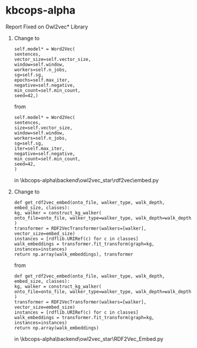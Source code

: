 # kbcops-alpha

Report Fixed on Owl2vec\* Library

1.  Change to

    ```
    self.model* = Word2Vec(
    sentences,
    vector_size=self.vector_size,
    window=self.window,
    workers=self.n_jobs,
    sg=self.sg,
    epochs=self.max_iter,
    negative=self.negative,
    min_count=self.min_count,
    seed=42,)
    ```

    from

    ```
    self.model* = Word2Vec(
    sentences,
    size=self.vector_size,
    window=self.window,
    workers=self.n_jobs,
    sg=self.sg,
    iter=self.max_iter,
    negative=self.negative,
    min_count=self.min_count,
    seed=42,
    )
    ```

    in \kbcops-alpha\backend\owl2vec_star\rdf2vec\embed.py

2.  Change to
    ```
    def get_rdf2vec_embed(onto_file, walker_type, walk_depth, embed_size, classes):
    kg, walker = construct_kg_walker(
    onto_file=onto_file, walker_type=walker_type, walk_depth=walk_depth
    )
    transformer = RDF2VecTransformer(walkers=[walker], vector_size=embed_size)
    instances = [rdflib.URIRef(c) for c in classes]
    walk_embeddings = transformer.fit_transform(graph=kg, instances=instances)
    return np.array(walk_embeddings), transformer
    ```
    from
    ```
    def get_rdf2vec_embed(onto_file, walker_type, walk_depth, embed_size, classes):
    kg, walker = construct_kg_walker(
    onto_file=onto_file, walker_type=walker_type, walk_depth=walk_depth
    )
    transformer = RDF2VecTransformer(walkers=[walker], vector_size=embed_size)
    instances = [rdflib.URIRef(c) for c in classes]
    walk_embeddings = transformer.fit_transform(graph=kg, instances=instances)
    return np.array(walk_embeddings)
    ```
    in \kbcops-alpha\backend\owl2vec_star\RDF2Vec_Embed.py
